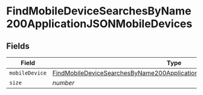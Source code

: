 # FindMobileDeviceSearchesByName200ApplicationJSONMobileDevices


## Fields

| Field                                                                                                                                                                             | Type                                                                                                                                                                              | Required                                                                                                                                                                          | Description                                                                                                                                                                       | Example                                                                                                                                                                           |
| --------------------------------------------------------------------------------------------------------------------------------------------------------------------------------- | --------------------------------------------------------------------------------------------------------------------------------------------------------------------------------- | --------------------------------------------------------------------------------------------------------------------------------------------------------------------------------- | --------------------------------------------------------------------------------------------------------------------------------------------------------------------------------- | --------------------------------------------------------------------------------------------------------------------------------------------------------------------------------- |
| `mobileDevice`                                                                                                                                                                    | [FindMobileDeviceSearchesByName200ApplicationJSONMobileDevicesMobileDevice](../../models/operations/findmobiledevicesearchesbyname200applicationjsonmobiledevicesmobiledevice.md) | :heavy_minus_sign:                                                                                                                                                                | N/A                                                                                                                                                                               |                                                                                                                                                                                   |
| `size`                                                                                                                                                                            | *number*                                                                                                                                                                          | :heavy_minus_sign:                                                                                                                                                                | N/A                                                                                                                                                                               | 1                                                                                                                                                                                 |